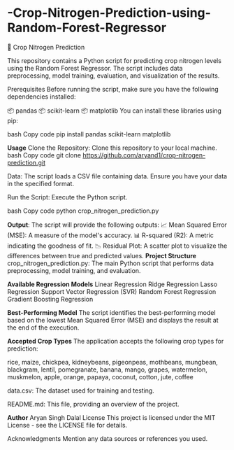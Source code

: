 # -Crop-Nitrogen-Prediction-using-Random-Forest-Regressor
🌾 Crop Nitrogen Prediction


This repository contains a Python script for predicting crop nitrogen levels using the Random Forest Regressor. The script includes data preprocessing, model training, evaluation, and visualization of the results.

Prerequisites
Before running the script, make sure you have the following dependencies installed:

📦 pandas
📦 scikit-learn
📦 matplotlib
You can install these libraries using pip:

bash
Copy code
pip install pandas scikit-learn matplotlib

**Usage**
Clone the Repository: Clone this repository to your local machine.
bash
Copy code
git clone https://github.com/aryand1/crop-nitrogen-prediction.git

Data: The script loads a CSV file containing data. Ensure you have your data in the specified format.

Run the Script: Execute the Python script.

bash
Copy code
python crop_nitrogen_prediction.py



**Output**: The script will provide the following outputs:
📈 Mean Squared Error (MSE): A measure of the model's accuracy.
📊 R-squared (R2): A metric indicating the goodness of fit.
📉 Residual Plot: A scatter plot to visualize the differences between true and predicted values.
**Project Structure**
crop_nitrogen_prediction.py: The main Python script that performs data preprocessing, model training, and evaluation.

**Available Regression Models**
Linear Regression
Ridge Regression
Lasso Regression
Support Vector Regression (SVR)
Random Forest Regression
Gradient Boosting Regression


**Best-Performing Model**
The script identifies the best-performing model based on the lowest Mean Squared Error (MSE) and displays the result at the end of the execution.

**Accepted Crop Types**
The application accepts the following crop types for prediction:

rice, maize, chickpea, kidneybeans, pigeonpeas, mothbeans, mungbean, blackgram, lentil, pomegranate, banana, mango, grapes, watermelon, muskmelon, apple, orange, papaya, coconut, cotton, jute, coffee

data.csv: The dataset used for training and testing.

README.md: This file, providing an overview of the project.


**Author**
Aryan Singh Dalal
License
This project is licensed under the MIT License - see the LICENSE file for details.

Acknowledgments
Mention any data sources or references you used.
